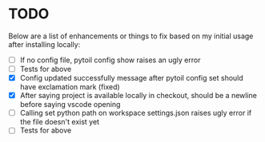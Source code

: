 # TODO

Below are a list of enhancements or things to fix based on my initial usage after installing locally:

* [ ] If no config file, pytoil config show raises an ugly error
* [ ] Tests for above
* [x] Config updated successfully message after pytoil config set should have exclamation mark (fixed)
* [x] After saying project is available locally in checkout, should be a newline before saying vscode opening
* [ ] Calling set python path on workspace settings.json raises ugly error if the file doesn't exist yet
* [ ] Tests for above
